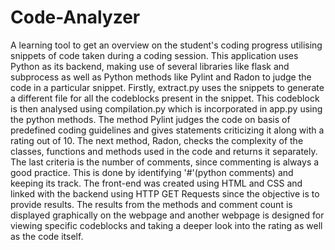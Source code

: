 # Code-Analyzer
A learning tool to get an overview on the student's coding progress utilising snippets of code taken during a coding session.
This application uses Python as its backend, making use of several libraries like flask and subprocess as well as Python methods like Pylint and Radon to judge the code in a particular snippet.
Firstly, extract.py uses the snippets to generate a different file for all the codeblocks present in the snippet. This codeblock is then analysed using compilation.py which is incorporated in app.py using the python methods. The method Pylint judges the code on basis of predefined coding guidelines and gives statements criticizing it along with a rating out of 10. The next method, Radon, checks the complexity of the classes, functions and methods used in the code and returns it separately. The last criteria is the number of comments, since commenting is always a good practice. This is done by identifying '#'(python comments) and keeping its track. 
The front-end was created using HTML and CSS and linked with the backend using HTTP GET Requests since the objective is to provide results. The results from the methods and comment count is displayed graphically on the webpage and another webpage is designed for viewing specific codeblocks and taking a deeper look into the rating as well as the code itself.

